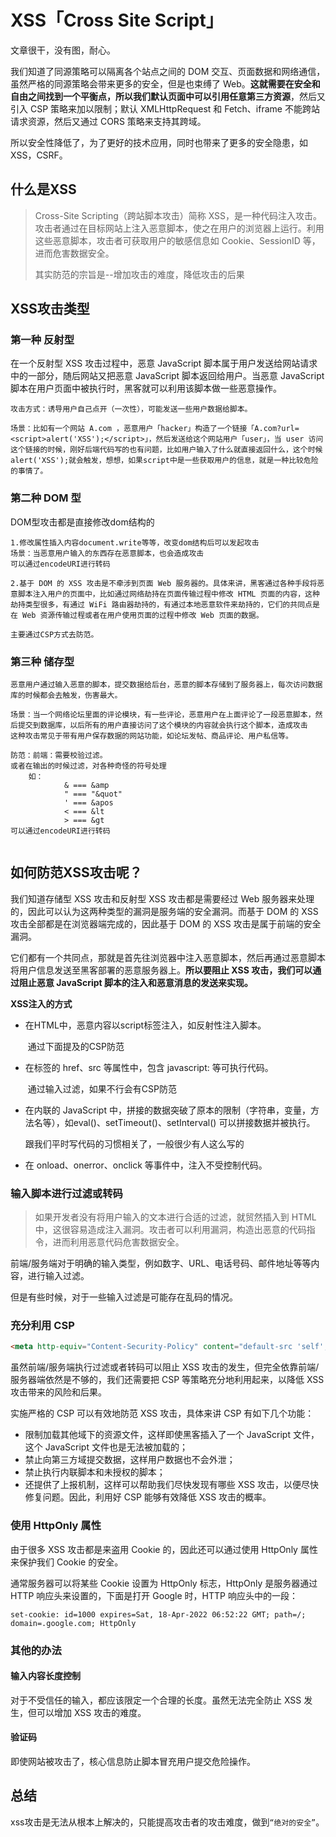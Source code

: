 # XSS「Cross Site Script」

文章很干，没有图，耐心。

我们知道了同源策略可以隔离各个站点之间的 DOM 交互、页面数据和网络通信，虽然严格的同源策略会带来更多的安全，但是也束缚了 Web。**这就需要在安全和自由之间找到一个平衡点，所以我们默认页面中可以引用任意第三方资源**，然后又引入 CSP 策略来加以限制；默认 XMLHttpRequest 和 Fetch、iframe 不能跨站请求资源，然后又通过 CORS 策略来支持其跨域。

所以安全性降低了，为了更好的技术应用，同时也带来了更多的安全隐患，如XSS，CSRF。

## 什么是XSS

> Cross-Site Scripting（跨站脚本攻击）简称 XSS，是一种代码注入攻击。攻击者通过在目标网站上注入恶意脚本，使之在用户的浏览器上运行。利用这些恶意脚本，攻击者可获取用户的敏感信息如 Cookie、SessionID 等，进而危害数据安全。
>
> 其实防范的宗旨是--增加攻击的难度，降低攻击的后果



## XSS攻击类型

### 第一种 反射型

在一个反射型 XSS 攻击过程中，恶意 JavaScript 脚本属于用户发送给网站请求中的一部分，随后网站又把恶意 JavaScript 脚本返回给用户。当恶意 JavaScript 脚本在用户页面中被执行时，黑客就可以利用该脚本做一些恶意操作。

```
攻击方式：诱导用户自己点开（一次性），可能发送一些用户数据给脚本。

场景：比如有一个网站 A.com ，恶意用户「hacker」构造了一个链接「A.com?url=<script>alert('XSS');</script>」，然后发送给这个网站用户「user」，当 user 访问这个链接的时候，刚好后端代码写的也有问题，比如用户输入了什么就直接返回什么，这个时候alert('XSS');就会触发，想想，如果script中是一些获取用户的信息，就是一种比较危险的事情了。
```



### 第二种 DOM 型

DOM型攻击都是直接修改dom结构的

```
1.修改属性插入内容document.write等等，改变dom结构后可以发起攻击 
场景：当恶意用户输入的东西存在恶意脚本，也会造成攻击
可以通过encodeURI进行转码

2.基于 DOM 的 XSS 攻击是不牵涉到页面 Web 服务器的。具体来讲，黑客通过各种手段将恶意脚本注入用户的页面中，比如通过网络劫持在页面传输过程中修改 HTML 页面的内容，这种劫持类型很多，有通过 WiFi 路由器劫持的，有通过本地恶意软件来劫持的，它们的共同点是在 Web 资源传输过程或者在用户使用页面的过程中修改 Web 页面的数据。

主要通过CSP方式去防范。
```



### 第三种 储存型

```
恶意用户通过输入恶意的脚本，提交数据给后台，恶意的脚本存储到了服务器上，每次访问数据库的时候都会去触发，伤害最大。

场景：当一个网络论坛里面的评论模块，有一些评论，恶意用户在上面评论了一段恶意脚本，然后提交到数据库，以后所有的用户直接访问了这个模块的内容就会执行这个脚本，造成攻击
这种攻击常见于带有用户保存数据的网站功能，如论坛发帖、商品评论、用户私信等。

防范：前端：需要校验过滤。
或者在输出的时候过滤，对各种奇怪的符号处理
	如：
			& === &amp 
			" === "&quot"
			' === &apos
			< === &lt
			> === &gt
可以通过encodeURI进行转码


```



## 如何防范XSS攻击呢？

我们知道存储型 XSS 攻击和反射型 XSS 攻击都是需要经过 Web 服务器来处理的，因此可以认为这两种类型的漏洞是服务端的安全漏洞。而基于 DOM 的 XSS 攻击全部都是在浏览器端完成的，因此基于 DOM 的 XSS 攻击是属于前端的安全漏洞。

它们都有一个共同点，那就是首先往浏览器中注入恶意脚本，然后再通过恶意脚本将用户信息发送至黑客部署的恶意服务器上。**所以要阻止 XSS 攻击，我们可以通过阻止恶意 JavaScript 脚本的注入和恶意消息的发送来实现。**

**XSS注入的方式**

- 在HTML中，恶意内容以script标签注入，如反射性注入脚本。

  ​	通过下面提及的CSP防范

- 在标签的 href、src 等属性中，包含 javascript: 等可执行代码。

  ​	通过输入过滤，如果不行会有CSP防范

- 在内联的 JavaScript 中，拼接的数据突破了原本的限制（字符串，变量，方法名等），如eval()、setTimeout()、setInterval() 可以拼接数据并被执行。

  跟我们平时写代码的习惯相关了，一般很少有人这么写的

- 在 onload、onerror、onclick 等事件中，注入不受控制代码。



### 输入脚本进行过滤或转码

> 如果开发者没有将用户输入的文本进行合适的过滤，就贸然插入到 HTML 中，这很容易造成注入漏洞。攻击者可以利用漏洞，构造出恶意的代码指令，进而利用恶意代码危害数据安全。

前端/服务端对于明确的输入类型，例如数字、URL、电话号码、邮件地址等等内容，进行输入过滤。

但是有些时候，对于一些输入过滤是可能存在乱码的情况。



### 充分利用 CSP

```html
<meta http-equiv="Content-Security-Policy" content="default-src 'self'; img-src https://*; child-src 'none';">

```

虽然前端/服务端执行过滤或者转码可以阻止 XSS 攻击的发生，但完全依靠前端/服务器端依然是不够的，我们还需要把 CSP 等策略充分地利用起来，以降低 XSS 攻击带来的风险和后果。

实施严格的 CSP 可以有效地防范 XSS 攻击，具体来讲 CSP 有如下几个功能：

- 限制加载其他域下的资源文件，这样即使黑客插入了一个 JavaScript 文件，这个 JavaScript 文件也是无法被加载的；
- 禁止向第三方域提交数据，这样用户数据也不会外泄；
- 禁止执行内联脚本和未授权的脚本；
- 还提供了上报机制，这样可以帮助我们尽快发现有哪些 XSS 攻击，以便尽快修复问题。因此，利用好 CSP 能够有效降低 XSS 攻击的概率。



### 使用 HttpOnly 属性

由于很多 XSS 攻击都是来盗用 Cookie 的，因此还可以通过使用 HttpOnly 属性来保护我们 Cookie 的安全。

通常服务器可以将某些 Cookie 设置为 HttpOnly 标志，HttpOnly 是服务器通过 HTTP 响应头来设置的，下面是打开 Google 时，HTTP 响应头中的一段：

```
set-cookie: id=1000 expires=Sat, 18-Apr-2022 06:52:22 GMT; path=/; domain=.google.com; HttpOnly
```

### 其他的办法

#### 输入内容长度控制

对于不受信任的输入，都应该限定一个合理的长度。虽然无法完全防止 XSS 发生，但可以增加 XSS 攻击的难度。

#### 验证码

即使网站被攻击了，核心信息防止脚本冒充用户提交危险操作。

## 总结

xss攻击是无法从根本上解决的，只能提高攻击者的攻击难度，做到`“绝对的安全”`。



